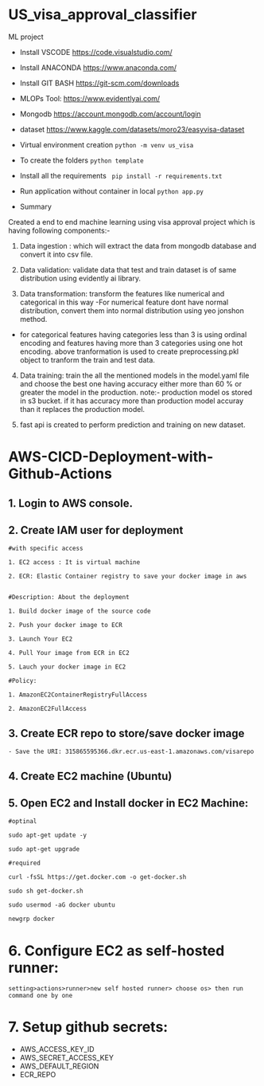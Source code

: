 # US_visa_approval_classifier
ML project

- Install VSCODE https://code.visualstudio.com/

- Install ANACONDA https://www.anaconda.com/

- Install GIT BASH https://git-scm.com/downloads

- MLOPs Tool: https://www.evidentlyai.com/

- Mongodb https://account.mongodb.com/account/login

- dataset https://www.kaggle.com/datasets/moro23/easyvisa-dataset

- Virtual environment creation
   ```python -m venv us_visa```

- To create the folders
   ```python template```

- Install all the requirements
   ``` pip install -r requirements.txt```

- Run application without container in local
   ```python app.py```


- Summary

Created a end to end machine learning using visa approval project which is having following components:-

1. Data ingestion : which will extract the data from mongodb database and convert it into csv file.

2. Data validation: validate data that test and train dataset is of same distribution using evidently ai library.

3. Data transformation: transform the features like numerical and categorical in this way
-For numerical feature dont have normal distribution, convert them into normal distribution using yeo jonshon method.
- for categorical features having categories less than 3 is using ordinal encoding and features having more than 3 categories using one hot encoding.
above tranformation is used to create preprocessing.pkl object to tranform the train and test data.

4. Data training: train the all the mentioned models in the model.yaml file and choose the best one having accuracy either more than 60 % or greater the model in the production.
note:- production model os stored in s3 bucket.
if it has accuracy more than production model accuray than it replaces the production model.

5. fast api is created to perform prediction and training on new dataset.





# AWS-CICD-Deployment-with-Github-Actions

## 1. Login to AWS console.

## 2. Create IAM user for deployment

	#with specific access

	1. EC2 access : It is virtual machine

	2. ECR: Elastic Container registry to save your docker image in aws


	#Description: About the deployment

	1. Build docker image of the source code

	2. Push your docker image to ECR

	3. Launch Your EC2 

	4. Pull Your image from ECR in EC2

	5. Lauch your docker image in EC2

	#Policy:

	1. AmazonEC2ContainerRegistryFullAccess

	2. AmazonEC2FullAccess

	
## 3. Create ECR repo to store/save docker image
    - Save the URI: 315865595366.dkr.ecr.us-east-1.amazonaws.com/visarepo

	
## 4. Create EC2 machine (Ubuntu) 

## 5. Open EC2 and Install docker in EC2 Machine:
	
	
	#optinal

	sudo apt-get update -y

	sudo apt-get upgrade
	
	#required

	curl -fsSL https://get.docker.com -o get-docker.sh

	sudo sh get-docker.sh

	sudo usermod -aG docker ubuntu

	newgrp docker
	
# 6. Configure EC2 as self-hosted runner:
    setting>actions>runner>new self hosted runner> choose os> then run command one by one


# 7. Setup github secrets:

   - AWS_ACCESS_KEY_ID
   - AWS_SECRET_ACCESS_KEY
   - AWS_DEFAULT_REGION
   - ECR_REPO

    



